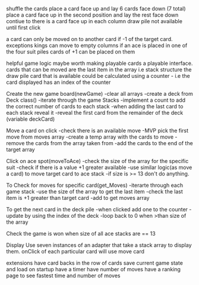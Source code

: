 shuffle the cards
place a card face up and lay 6 cards face down (7 total)
place a card face up in the second position and lay the rest face down 
contiue to there is a card face up in each column
draw pile not available until first click

a card can only be moved on to another card if -1 of the target card.
exceptions 
  kings can move to empty columns
  if an ace is placed in one of the four suit piles cards of +1 can be placed on them

helpful game logic
  maybe worth making playable cards a playable interface.
  cards that can be moved are the last item in the array i.e stack structure
  the draw pile card that is available could be calculated using a counter
    - i.e the card displayed has an index of the counter

Create the new game board(newGame)
  -clear all arrays
  -create a deck from Deck class()
  -iterate through the game Stacks
  -implement a count to add the correct number of cards to each stack
  -when adding the last card to each stack reveal it
  -reveal the first card from the remainder of the deck (variable deckCard)

Move a card on click
  -check there is an available move
  -MVP pick the first move from moves array
  -create a temp array with the cards to move
  -remove the cards from the array taken from 
  -add the cards to the end of the target array

Click on ace spot(moveToAce)
  -check the size of the array for the specific suit
  -check if there is a value +1 greater available
  -use similar logic(as move a card) to move target card to ace stack
  -if size is >= 13 don't do anything.

To Check for moves for specific card(get_Moves)
  -iterarte through each game stack
  -use the size of the array to get the last item
  -check the last item is +1 greater than target card
  -add to get moves array


To get the next card in the deck pile
  -when clicked add one to the counter
  -update by using the index of the deck
  -loop back to 0 when >than size of the array

Check the game is won when size of all ace stacks are == 13

Display
Use seven instances of an adapter that take a stack array to display them.
onClick of each particular card will use move card


extensions
  have card backs in the row of cards
  save current game state and load on startup
  have a timer
  have number of moves
  have a ranking page to see fastest time and number of moves